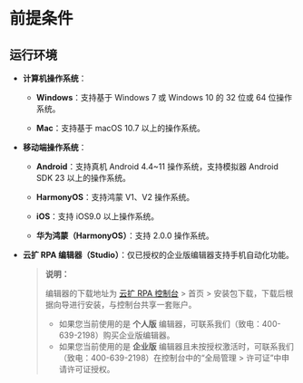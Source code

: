 # 前提条件

## 运行环境

- **计算机操作系统**：
  
    - **Windows**：支持基于 Windows 7 或 Windows 10 的 32 位或 64 位操作系统。

    - **Mac**：支持基于 macOS 10.7 以上的操作系统。

- **移动端操作系统**：
  
    - **Android**：支持真机 Android 4.4~11 操作系统，支持模拟器 Android SDK 23 以上的操作系统。

    - **HarmonyOS**：支持鸿蒙 V1、V2 操作系统。

    - **iOS**：支持 iOS9.0 以上操作系统。
    - **华为鸿蒙（HarmonyOS）**：支持 2.0.0 操作系统。

- **云扩 RPA 编辑器（Studio）**：仅已授权的企业版编辑器支持手机自动化功能。

    > **说明：**
    >
    > 编辑器的下载地址为 [云扩 RPA 控制台](https://console.encoo.com) > 首页 > 安装包下载，下载后根据向导进行安装，与控制台共享一套账户。
    >- 如果您当前使用的是 **个人版** 编辑器，可联系我们（致电：400-639-2198）购买企业版编辑器。
    >- 如果您当前使用的是 **企业版** 编辑器且未按授权激活时，可联系我们（致电：400-639-2198）在控制台中的“全局管理 > 许可证”中申请许可证授权。
